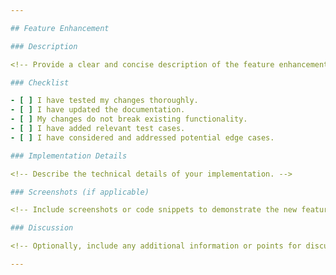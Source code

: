 ```yaml
---

## Feature Enhancement

### Description

<!-- Provide a clear and concise description of the feature enhancement you're proposing. -->

### Checklist

- [ ] I have tested my changes thoroughly.
- [ ] I have updated the documentation.
- [ ] My changes do not break existing functionality.
- [ ] I have added relevant test cases.
- [ ] I have considered and addressed potential edge cases.

### Implementation Details

<!-- Describe the technical details of your implementation. -->

### Screenshots (if applicable)

<!-- Include screenshots or code snippets to demonstrate the new feature. -->

### Discussion

<!-- Optionally, include any additional information or points for discussion. -->

---
```

